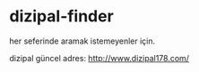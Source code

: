 # dizipal-finder
her seferinde aramak istemeyenler için.

dizipal güncel adres: http://www.dizipal178.com/